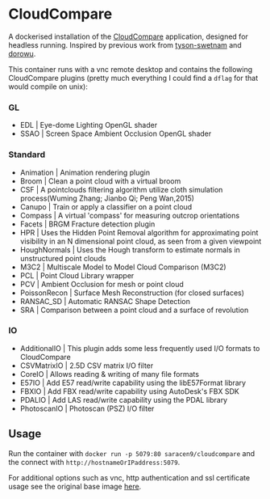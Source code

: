 # CloudCompare
A dockerised installation of the [CloudCompare](http://www.cloudcompare.org) application, designed for headless running. Inspired by previous work from [tyson-swetnam](https://github.com/tyson-swetnam/cloudcompare-docker/blob/master/18.04/Dockerfile) and [dorowu](https://github.com/fcwu/docker-ubuntu-vnc-desktop).

This container runs with a vnc remote desktop and contains the following CloudCompare plugins (pretty much everything I could find a `dflag` for that would compile on unix):

### GL
* EDL | Eye-dome Lighting OpenGL shader
* SSAO | Screen Space Ambient Occlusion OpenGL shader
### Standard
* Animation | Animation rendering plugin
* Broom | Clean a point cloud with a virtual broom
* CSF | A pointclouds filtering algorithm utilize cloth simulation process(Wuming Zhang; Jianbo Qi; Peng Wan,2015)
* Canupo | Train or apply a classifier on a point cloud
* Compass | A virtual 'compass' for measuring outcrop orientations
* Facets | BRGM Fracture detection plugin
* HPR | Uses the Hidden Point Removal algorithm for approximating point visibility in an N dimensional point cloud, as seen from a given viewpoint
* HoughNormals | Uses the Hough transform to estimate normals in unstructured point clouds
* M3C2 | Multiscale Model to Model Cloud Comparison (M3C2)
* PCL | Point Cloud Library wrapper
* PCV | Ambient Occlusion for mesh or point cloud
* PoissonRecon | Surface Mesh Reconstruction (for closed surfaces)
* RANSAC_SD | Automatic RANSAC Shape Detection
* SRA | Comparison between a point cloud and a surface of revolution
### IO
* AdditionalIO | This plugin adds some less frequently used I/O formats to CloudCompare
* CSVMatrixIO | 2.5D CSV matrix I/O filter
* CoreIO | Allows reading & writing of many file formats
* E57IO | Add E57 read/write capability using the libE57Format library
* FBXIO | Add FBX read/write capability using AutoDesk's FBX SDK
* PDALIO | Add LAS read/write capability using the PDAL library
* PhotoscanIO | Photoscan (PSZ) I/O filter

## Usage
Run the container with `docker run -p 5079:80 saracen9/cloudcompare` and the connect with `http://hostnameOrIPaddress:5079`.

For additional options such as vnc, http authentication and ssl certificate usage see the original base image [here](https://hub.docker.com/r/dorowu/ubuntu-desktop-lxde-vnc/).